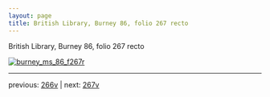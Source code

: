 ```yaml
---
layout: page
title: British Library, Burney 86, folio 267 recto
---
```


British Library, Burney 86, folio 267 recto

[![burney_ms_86_f267r](http://www.homermultitext.org/iipsrv?IIIF=/project/homer/pyramidal/deepzoom/bl/burney86imgs/v1/burney_ms_86_f267r.tif/full/800,/0/default.jpg)](http://www.homermultitext.org/ict2/?urn=urn:cite2:bl:burney86imgs.v1:burney_ms_86_f267r) 

---

previous:  [266v](../266v/) | next: [267v](../267v/)